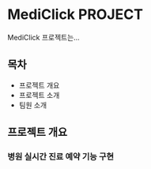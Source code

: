 
<h1>MediClick PROJECT</h1>

<span>MediClick 프로젝트는...</span>


<h2>목차</h2>

- 프로젝트 개요
- 프로젝트 소개
- 팀원 소개

<h2>프로젝트 개요</h2>
<h3>병원 실시간 진료 예약 기능 구현</h3>
